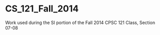 CS_121_Fall_2014
================

Work used during the SI portion of the Fall 2014 CPSC 121 Class, Section 07-08
